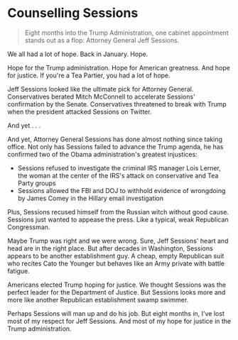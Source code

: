 # Counselling Sessions

> Eight months into the Trump Administration, one cabinet appointment stands out as a flop: Attorney General Jeff Sessions.

We all had a lot of hope. Back in January. Hope.

Hope for the Trump administration. Hope for American greatness. And hope for justice. If you're a Tea Partier, you had a lot of hope.

Jeff Sessions looked like the ultimate pick for Attorney General. Conservatives berated Mitch McConnell to accelerate Sessions' confirmation by the Senate. Conservatives threatened to break with Trump when the president attacked Sessions on Twitter.

And yet . . .

And yet, Attorney General Sessions has done almost nothing since taking office. Not only has Sessions failed to advance the Trump agenda, he has confirmed two of the Obama administration's greatest injustices:

* Sessions refused to investigate the criminal IRS manager Lois Lerner, the woman at the center of the IRS's attack on conservative and Tea Party groups
* Sessions allowed the FBI and DOJ to withhold evidence of wrongdoing by James Comey in the Hillary email investigation

Plus, Sessions recused himself from the Russian witch without good cause. Sessions just wanted to appease the press. Like a typical, weak Republican Congressman.

Maybe Trump was right and we were wrong. Sure, Jeff Sessions' heart and head are in the right place. But after decades in Washington, Sessions appears to be another establishment guy. A cheap, empty Republican suit who recites Cato the Younger but behaves like an Army private with battle fatigue.

Americans elected Trump hoping for justice. We thought Sessions was the perfect leader for the Department of Justice. But Sessions looks more and more like another Republican establishment swamp swimmer.

Perhaps Sessions will man up and do his job. But eight months in, I've lost most of my respect for Jeff Sessions. And most of my hope for justice in the Trump administration.